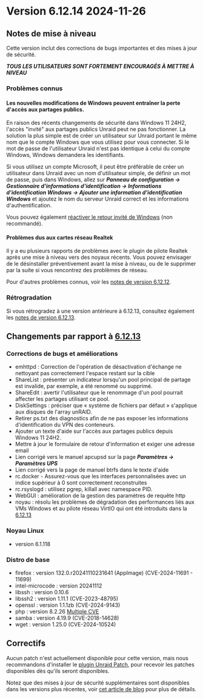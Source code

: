 # Version 6.12.14 2024-11-26

## Notes de mise à niveau

Cette version inclut des corrections de bugs importantes et des mises à jour de sécurité.

***TOUS LES UTILISATEURS SONT FORTEMENT ENCOURAGÉS À METTRE À NIVEAU***

### Problèmes connus

#### Les nouvelles modifications de Windows peuvent entraîner la perte d'accès aux partages publics.

En raison des récents changements de sécurité dans Windows 11 24H2, l'accès "invité" aux partages publics Unraid peut ne pas fonctionner. La solution la plus simple est de créer un utilisateur sur Unraid portant le même nom que le compte Windows que vous utilisez pour vous connecter. Si le mot de passe de l'utilisateur Unraid n'est pas identique à celui du compte Windows, Windows demandera les identifiants.

Si vous utilisez un compte Microsoft, il peut être préférable de créer un utilisateur dans Unraid avec un nom d'utilisateur simple, de définir un mot de passe, puis dans Windows, allez sur ***Panneau de configuration → Gestionnaire d'informations d'identification → Informations d'identification Windows → Ajouter une information d'identification Windows*** et ajoutez le nom du serveur Unraid correct et les informations d'authentification.

Vous pouvez également [réactiver le retour invité de Windows](https://techcommunity.microsoft.com/blog/filecab/accessing-a-third-party-nas-with-smb-in-windows-11-24h2-may-fail/4154300) (non recommandé).

#### Problèmes dus aux cartes réseau Realtek

Il y a eu plusieurs rapports de problèmes avec le plugin de pilote Realtek après une mise à niveau vers des noyaux récents. Vous pouvez envisager de le désinstaller préventivement avant la mise à niveau, ou de le supprimer par la suite si vous rencontrez des problèmes de réseau.

Pour d'autres problèmes connus, voir les [notes de version 6.12.12](6.12.12.md#known-issues).

### Rétrogradation

Si vous rétrogradez à une version antérieure à 6.12.13, consultez également les [notes de version 6.12.13](6.12.13.md#rolling-back).

## Changements par rapport à [6.12.13](6.12.13.md)

### Corrections de bugs et améliorations

- emhttpd : Correction de l'opération de désactivation d'échange ne nettoyant pas correctement l'espace restant sur la cible
- ShareList : présenter un indicateur lorsqu'un pool principal de partage est invalide, par exemple, a été renommé ou supprimé.
- ShareEdit : avertir l'utilisateur que le renommage d'un pool pourrait affecter les partages utilisant ce pool.
- DiskSettings : préciser que « système de fichiers par défaut » s'applique aux disques de l'array unRAID.
- Retirer ps.txt des diagnostics afin de ne pas exposer les informations d'identification du VPN des conteneurs.
- Ajouter un texte d'aide sur l'accès aux partages publics depuis Windows 11 24H2.
- Mettre à jour le formulaire de retour d'information et exiger une adresse email
- Lien corrigé vers le manuel apcupsd sur la page ***Paramètres → Paramètres UPS***
- Lien corrigé vers la page de manuel btrfs dans le texte d'aide
- rc.docker - Assurez-vous que les interfaces personnalisées avec un indice supérieur à 0 sont correctement reconstruites
- rc.rsyslogd : utilisez pgrep, killall avec namespace PID.
- WebGUI : amélioration de la gestion des paramètres de requête http
- noyau : résolu les problèmes de dégradation des performances liés aux VMs Windows et au pilote réseau VirtIO qui ont été introduits dans la [6.12.13](6.12.13.md)

### Noyau Linux

- version 6.1.118

### Distro de base

- firefox : version 132.0.r20241110231641 (AppImage) (CVE-2024-11691 - 11699)
- intel-microcode : version 20241112
- libssh : version 0.10.6
- libssh2 : version 1.11.1 (CVE-2023-48795)
- openssl : version 1.1.1zb (CVE-2024-9143)
- php : version 8.2.26 [Multiple CVE](https://www.php.net/ChangeLog-8.php#8.2.26)
- samba : version 4.19.9 (CVE-2018-14628)
- wget : version 1.25.0 (CVE-2024-10524)

## Correctifs

Aucun patch n'est actuellement disponible pour cette version, mais nous recommandons d'installer le [plugin Unraid Patch](https://forums.unraid.net/topic/185560-unraid-patch-plugin/), pour recevoir les patches disponibles dès qu'ils seront disponibles.

Notez que des mises à jour de sécurité supplémentaires sont disponibles dans les versions plus récentes,
voir [cet article de blog](https://unraid.net/blog/cvd) pour plus de détails.
